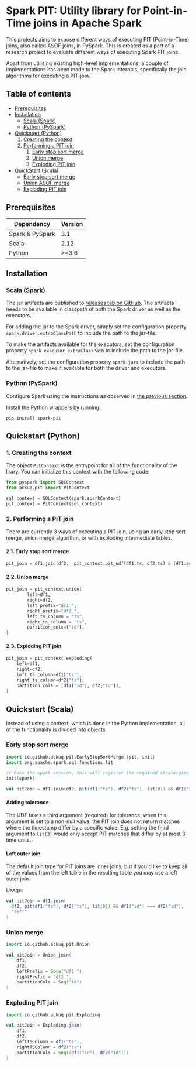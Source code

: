 # Spark PIT: Utility library for Point-in-Time joins in Apache Spark

This projects aims to expose different ways of executing PIT (Point-in-Time) joins, also called ASOF joins, in PySpark. This is created as a part of a research project to evaluate different ways of executing Spark PIT joins.

Apart from utilising existing high-level implementations, a couple of implementations has been made to the Spark internals, specifically the join algorithms for executing a PIT-join.

## Table of contents

- [Prerequisites](#prerequisites)
- [Installation](#installation)
  - [Scala (Spark)](#scala-spark)
  - [Python (PySpark)](#python-pyspark)
- [Quickstart (Python)](#quickstart-python)
  1. [Creating the context](#1-creating-the-context)
  2. [Performing a PIT join](#2-performing-a-pit-join)
     1. [Early stop sort merge](#21-early-stop-sort-merge)
     2. [Union merge](#22-union-merge)
     3. [Exploding PIT join](#23-exploding-pit-join)
- [QuickStart (Scala)](#quickstart-scala)
  - [Early stop sort merge](#early-stop-sort-merge)
  - [Union ASOF merge](#union-asof-merge)
  - [Exploding PIT join](#exploding-pit-join)

## Prerequisites

| Dependency      | Version |
| --------------- | ------- |
| Spark & PySpark | 3.1     |
| Scala           | 2.12    |
| Python          | >=3.6   |

## Installation

### Scala (Spark)

The jar artifacts are published to [releases tab on GitHub](https://github.com/Ackuq/spark-pit/releases). The artifacts needs to be available in classpath of both the Spark driver as well as the executors.

For adding the jar to the Spark driver, simply set the configuration property `spark.driver.extraClassPath` to include the path to the jar-file.

To make the artifacts available for the executors, set the configuration property `spark.executor.extraClassPath` to include the path to the jar-file.

Alternatively, set the configuration property `spark.jars` to include the path to the jar-file to make it available for both the driver and executors.

### Python (PySpark)

Configure Spark using the instructions as observed in [the previous section](#scala-spark).

Install the Python wrappers by running:

```
pip install spark-pit
```

## Quickstart (Python)

### 1. Creating the context

The object `PitContext` is the entrypoint for all of the functionality of the lirary. You can initialize this context with the following code:

```py
from pyspark import SQLContext
from ackuq.pit import PitContext

sql_context = SQLContext(spark.sparkContext)
pit_context = PitContext(sql_context)
```

### 2. Performing a PIT join

There are currently 3 ways of executing a PIT join, using an early stop sort merge, union merge algorithm, or with exploding intermediate tables.

#### 2.1. Early stop sort merge

```py
pit_join = df1.join(df2,  pit_context.pit_udf(df1.ts, df2.ts) & (df1.id == df2.id))
```

#### 2.2. Union merge

```py
pit_join = pit_context.union(
        left=df1,
        right=df2,
        left_prefix="df1_",
        right_prefix="df2_",
        left_ts_column = "ts",
        right_ts_column = "ts",
        partition_cols=["id"],
)
```

#### 2.3. Exploding PIT join

```py
pit_join = pit_context.exploding(
    left=df1,
    right=df2,
    left_ts_column=df1["ts"],
    right_ts_column=df2["ts"],
    partition_cols = [df1["id"], df2["id"]],
)
```

## Quickstart (Scala)

Instead of using a context, which is done in the Python implementation, all of the functionality is divided into objects.

### Early stop sort merge

```scala
import io.github.ackuq.pit.EarlyStopSortMerge.{pit, init}
import org.apache.spark.sql.functions.lit

// Pass the spark session, this will register the required stratergies and optimizer rules.
init(spark)

val pitJoin = df1.join(df2, pit(df1("ts"), df2("ts"), lit(0)) && df1("id") === df2("id"))
```

#### Adding tolerance

The UDF takes a third argument (required) for tolerance, when this argument is set to a non-null value, the PIT join does not return matches where the timestamp differ by a specific value. E.g. setting the third argument to `lit(3)` would only accept PIT matches that differ by at most 3 time units.

#### Left outer join

The default join type for PIT joins are inner joins, but if you'd like to keep all of the values from the left table in the resulting table you may use a left outer join.

Usage:

```scala
val pitJoin = df1.join(
  df2, pit(df1("ts"), df2("ts"), lit(0)) && df1("id") === df2("id"),
  "left"
)
```

### Union merge

```scala
import io.github.ackuq.pit.Union

val pitJoin = Union.join(
    df1,
    df2,
    leftPrefix = Some("df1_"),
    rightPrefix = "df2_",
    partitionCols = Seq("id")
)
```

### Exploding PIT join

```scala
import io.github.ackuq.pit.Exploding

val pitJoin = Exploding.join(
    df1,
    df2,
    leftTSColumn = df1("ts"),
    rightTSColumn = df2("ts"),
    partitionCols = Seq((df1("id"), df2("id")))
)
```
